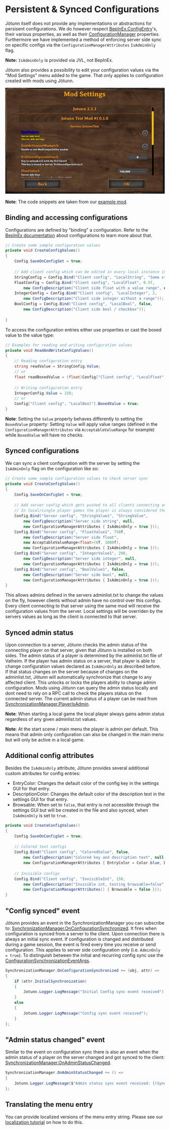 ﻿# Persistent & Synced Configurations

Jötunn itself does not provide any implementations or abstractions for persisent configurations. We do however respect [BepInEx.ConfigEntry](https://bepinex.github.io/bepinex_docs/master/articles/dev_guide/plugin_tutorial/3_configuration.html)'s, their various properties, as well as their [ConfigurationManager](https://github.com/BepInEx/BepInEx.ConfigurationManager) properties. Furthermore we have implemented a method of enforcing server side sync on specific configs via the `ConfigurationManagerAttributes` `IsAdminOnly` flag.

**Note:** `IsAdminOnly` is provided via JVL, not BepInEx.

Jötunn also provides a possibility to edit your configuration values via the "Mod Settings" menu added to the game. That only applies to configuration created with mods using Jötunn.

![Config Manager UI](../images/utils/ConfigManagerUI.png)

**Note**: The code snippets are taken from our [example mod](https://github.com/Valheim-Modding/JotunnModExample).

## Binding and accessing configurations

Configurations are defined by "binding" a configuration. Refer to the [BepInEx documentation](https://docs.bepinex.dev/master/articles/dev_guide/plugin_tutorial/3_configuration.html) about configurations to learn more about that.

```cs
// Create some sample configuration values
private void CreateConfigValues()
{
    Config.SaveOnConfigSet = true;

    // Add client config which can be edited in every local instance independently
    StringConfig = Config.Bind("Client config", "LocalString", "Some string", "Client side string");
    FloatConfig = Config.Bind("Client config", "LocalFloat", 0.5f, 
        new ConfigDescription("Client side float with a value range", new AcceptableValueRange<float>(0f, 1f)));
    IntegerConfig = Config.Bind("Client config", "LocalInteger", 2, 
        new ConfigDescription("Client side integer without a range"));
    BoolConfig = Config.Bind("Client config", "LocalBool", false, 
        new ConfigDescription("Client side bool / checkbox"));

}
```

To access the configuration entries either use properties or cast the boxed value to the value type:

```cs
// Examples for reading and writing configuration values
private void ReadAndWriteConfigValues()
{
    // Reading configuration entry
    string readValue = StringConfig.Value;
    // or
    float readBoxedValue = (float)Config["Client config", "LocalFloat"].BoxedValue;

    // Writing configuration entry
    IntegerConfig.Value = 150;
    // or
    Config["Client config", "LocalBool"].BoxedValue = true;
}
```

**Note**: Setting the `Value` property behaves differently to setting the `BoxedValue` property: Setting `Value` will apply value ranges (defined in the `ConfigurationManagerAttributes` via `AcceptableValueRange` for example) while `BoxedValue` will have no checks.

## Synced configurations

We can sync a client configuration with the server by setting the `IsAdminOnly` flag on the configuration like so:

```cs
// Create some sample configuration values to check server sync
private void CreateConfigValues()
{
    Config.SaveOnConfigSet = true;

    // Add server config which gets pushed to all clients connecting and can only be edited by admins
    // In local/single player games the player is always considered the admin
    Config.Bind("Server config", "StringValue1", "StringValue", 
        new ConfigDescription("Server side string", null, 
        new ConfigurationManagerAttributes { IsAdminOnly = true }));
    Config.Bind("Server config", "FloatValue1", 750f, 
        new ConfigDescription("Server side float", 
        new AcceptableValueRange<float>(0f, 1000f), 
        new ConfigurationManagerAttributes { IsAdminOnly = true }));
    Config.Bind("Server config", "IntegerValue1", 200, 
        new ConfigDescription("Server side integer", null, 
        new ConfigurationManagerAttributes { IsAdminOnly = true }));
    Config.Bind("Server config", "BoolValue1", false, 
        new ConfigDescription("Server side bool", null, 
        new ConfigurationManagerAttributes { IsAdminOnly = true }));
}
```

This allows admins defined in the servers adminlist.txt to change the values on the fly, however clients without admin have no control over this configs. Every client connecting to that server using the same mod will receive the configuration values from the server. Local settings will be overriden by the servers values as long as the client is connected to that server.

## Synced admin status

Upon connection to a server, Jötunn checks the admin status of the connecting player on that server, given that Jötunn is installed on both sides. The admin status of a player is determined by the adminlist.txt file of Valheim. If the player has admin status on a server, that player is able to change configuration values declared as `IsAdminOnly` as described before. If that status changes on the server because of changes on the adminlist.txt, Jötunn will automatically synchronize that change to any affected client. This unlocks or locks the players ability to change admin configuration. Mods using Jötunn can query the admin status locally and dont need to rely on a RPC call to check the players status on the connected server. The current admin status of a player can be read from [SynchronizationManager.PlayerIsAdmin](xref:Jotunn.Managers.SynchronizationManager.PlayerIsAdmin).

**Note**: When starting a local game the local player always gains admin status regardless of any given adminlist.txt values.

**Note**: At the start scene / main menu the player is admin per default. This means that admin only configuration can also be changed in the main menu but will only be active in a local game.

## Additional config attributes

Besides the `IsAdminOnly` attribute, Jötunn provides several additional custom attributes for config entries:

* EntryColor: Changes the default color of the config key in the settings GUI for that entry.
* DescriptionColor: Changes the default color of the description text in the settings GUI for that entry.
* Browsable: When set to `false`, that entry is not accessible through the settings GUI but will be created in the file and also synced, when `IsAdminOnly` is set to `true`.

```cs
private void CreateConfigValues()
{
    Config.SaveOnConfigSet = true;

    // Colored text configs
    Config.Bind("Client config", "ColoredValue", false,
        new ConfigDescription("Colored key and description text", null,
        new ConfigurationManagerAttributes { EntryColor = Color.blue, DescriptionColor = Color.yellow }));

    // Invisible configs
    Config.Bind("Client config", "InvisibleInt", 150,
        new ConfigDescription("Invisible int, testing browsable=false", null,
        new ConfigurationManagerAttributes() { Browsable = false }));
}
```

## "Config synced" event

Jötunn provides an event in the SynchronizationManager you can subscribe to: [SynchronizationManager.OnConfigurationSynchronized](xref:Jotunn.Managers.SynchronizationManager.OnConfigurationSynchronized). It fires when configuration is synced from a server to the client. Upon connection there is always an initial sync event. If configuration is changed and distributed during a game session, the event is fired every time you receive or send configuration. This applies to server side configuration only (i.e. `AdminOnly = true`). To distinguish between the initial and recurring config sync use the [ConfigurationSynchronizationEventArgs](xref:Jotunn.Utils.ConfigurationSynchronizationEventArgs).

```cs
SynchronizationManager.OnConfigurationSynchronized += (obj, attr) =>
{
    if (attr.InitialSynchronization)
    {
        Jotunn.Logger.LogMessage("Initial Config sync event received");
    }
    else
    {
        Jotunn.Logger.LogMessage("Config sync event received");
    }
};
```

## "Admin status changed" event

Similar to the event on configuration sync there is also an event when the admin status of a player on the server changed and got synced to the client: [SynchronizationManager.OnAdminStatusChanged](xref:Jotunn.Managers.SynchronizationManager.OnAdminStatusChanged).

```cs
SynchronizationManager.OnAdminStatusChanged += () =>
{
    Jotunn.Logger.LogMessage($"Admin status sync event received: {(SynchronizationManager.Instance.PlayerIsAdmin ? "You're admin now" : "Downvoted, boy")}");
};
```

## Translating the menu entry

You can provide localized versions of the menu entry string. Please see our [localization tutorial](localization.md#localizable-content-in-jötunn) on how to do this.